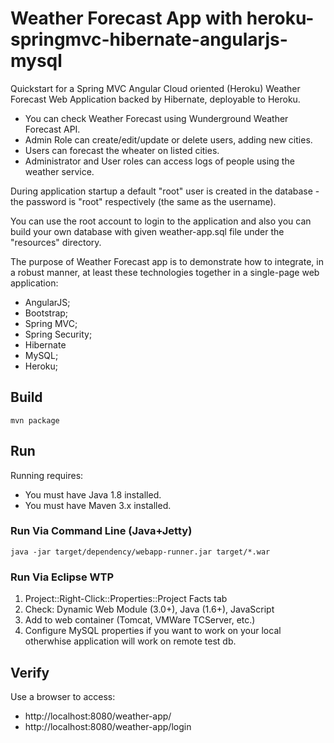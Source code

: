 Weather Forecast App with heroku-springmvc-hibernate-angularjs-mysql
========================

Quickstart for a Spring MVC Angular Cloud oriented (Heroku) Weather Forecast Web Application backed by Hibernate, deployable to Heroku. 

* You can check Weather Forecast using Wunderground Weather Forecast API. 
* Admin Role can create/edit/update or delete users, adding new cities.
* Users can forecast the wheater on listed cities. 
* Administrator and User roles can access logs of people using the weather service.

During application startup a default "root" user is created in the database - the password is "root"  respectively (the same as the username). 

You can use the root account to login to the application and also you can build your own database  with given weather-app.sql file under the "resources" directory.

The purpose of Weather Forecast app is to demonstrate how to integrate, in a robust manner, at least these technologies together in a single-page web application:

 - AngularJS;
 - Bootstrap;
 - Spring MVC;
 - Spring Security;
 - Hibernate
 - MySQL;
 - Heroku;

## Build

    mvn package
    

## Run

Running requires:

* You must have Java 1.8 installed.
* You must have Maven 3.x installed.


### Run Via Command Line (Java+Jetty)

    java -jar target/dependency/webapp-runner.jar target/*.war


### Run Via Eclipse WTP

1. Project::Right-Click::Properties::Project Facts tab
2. Check: Dynamic Web Module (3.0+), Java  (1.6+), JavaScript 
3. Add to web container (Tomcat, VMWare TCServer, etc.) 
4. Configure MySQL properties if you want to work on your local otherwhise application will work on remote test db.

## Verify

Use a browser to access:

* http://localhost:8080/weather-app/
* http://localhost:8080/weather-app/login

